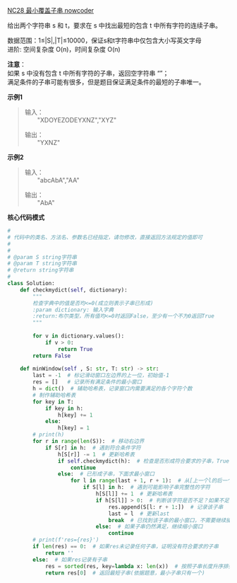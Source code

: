 [NC28 最小覆盖子串 nowcoder](https://www.nowcoder.com/practice/c466d480d20c4c7c9d322d12ca7955ac?tpId=196&tqId=37066&rp=1&ru=/exam/oj&qru=/exam/oj&sourceUrl=%2Fexam%2Foj%3Fpage%3D1%26tab%3D%25E7%25AE%2597%25E6%25B3%2595%25E7%25AF%2587%26topicId%3D196&difficulty=undefined&judgeStatus=undefined&tags=&title=)

给出两个字符串 s 和 t，要求在 s 中找出最短的包含 t 中所有字符的连续子串。

数据范围：1≤|S|,|T|≤10000，保证s和t字符串中仅包含大小写英文字母
<br>进阶: 空间复杂度 O(n)，时间复杂度 O(n)

**注意**：
<br>如果 s 中没有包含 t 中所有字符的子串，返回空字符串 “”；
<br>满足条件的子串可能有很多，但是题目保证满足条件的最短的子串唯一。

**示例1**
>输入：
> <br>&emsp;&emsp;"XDOYEZODEYXNZ","XYZ"
> 
>输出：
> <br>&emsp;&emsp;"YXNZ"

**示例2**
>输入：
> <br>&emsp;&emsp;"abcAbA","AA"
> 
>输出：
> <br>&emsp;&emsp;"AbA"

**核心代码模式**

```python
#
# 代码中的类名、方法名、参数名已经指定，请勿修改，直接返回方法规定的值即可
#
# 
# @param S string字符串 
# @param T string字符串 
# @return string字符串
#
class Solution:
    def checkmydict(self, dictionary):
        """
        检查字典中的值是否均<=0(成立则表示子串已形成)
        :param dictionary: 输入字典
        :return:布尔类型，所有值均<=0时返回False，至少有一个不为0返回True
        """
        
        for v in dictionary.values():
            if v > 0:
                return True
        return False
    
    def minWindow(self , S: str, T: str) -> str:
        last = -1  # 标记滑动窗口左边界的上一位，初始值-1
        res = []   # 记录所有满足条件的最小窗口
        h = dict()  # 辅助哈希表，记录窗口内需要满足的各个字符个数
        # 制作辅助哈希表
        for key in T:
            if key in h:
                h[key] += 1
            else:
                h[key] = 1
        # print(h)
        for r in range(len(S)):  # 移动右边界
            if S[r] in h:  # 遇到符合条件字符
                h[S[r]] -= 1  # 更新哈希表
                if self.checkmydict(h):  # 检查是否形成符合要求的子串，True表示未形成，False表示已形成
                    continue
                else:  # 已形成子串，下面求最小窗口
                    for l in range(last + 1, r + 1):  # 从[上一个l的后一个位置, r + 1]缩小串口
                        if S[l] in h:  # 遇到可能影响子串完整性的字符
                            h[S[l]] += 1  # 更新哈希表
                            if h[S[l]] > 0:  # 判断该字符是否不足？如果不足，则证明l来到该子串的最大左边界
                                res.append(S[l: r + 1:])  # 记录该子串
                                last = l  # 更新last
                                break  # 已找到该子串的最小窗口，不需要继续操作，跳出循环
                            else:  # 如果子串仍然满足，继续缩小窗口
                                continue
        # print(f'res={res}')
        if len(res) == 0:  # 如果res未记录任何子串，证明没有符合要求的子串
            return ''
        else:  # 如果res记录有子串
            res = sorted(res, key=lambda x: len(x))  # 按照子串长度升序排列
            return res[0]  # 返回最短子串(依据题意，最小子串只有一个)

```
